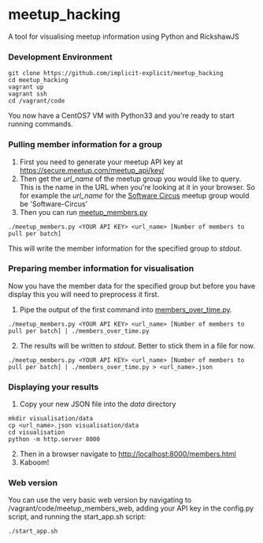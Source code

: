 # meetup_hacking

A tool for visualising meetup information using Python and RickshawJS

### Development Environment

```
git clone https://github.com/implicit-explicit/meetup_hacking
cd meetup_hacking
vagrant up
vagrant ssh
cd /vagrant/code
```
You now have a CentOS7 VM with Python33 and you're ready to start running commands.

### Pulling member information for a group

1. First you need to generate your meetup API key at https://secure.meetup.com/meetup_api/key/
2. Then get the _url_name_ of the meetup group you would like to query. This is the name in the URL when you're looking at it in your browser. So for example the _url_name_ for the [Software Circus](http://www.meetup.com/Software-Circus/) meetup group would be 'Software-Circus'
3. Then you can run [meetup_members.py](https://github.com/implicit-explicit/meetup_hacking/blob/master/code/meetup_members.py)

```
./meetup_members.py <YOUR API KEY> <url_name> [Number of members to pull per batch]
```

This will write the member information for the specified group to _stdout_.

### Preparing member information for visualisation

Now you have the member data for the specified group but before you have display this you will need to preprocess it first.

1. Pipe the output of the first command into [members_over_time.py](https://github.com/implicit-explicit/meetup_hacking/blob/master/code/members_over_time.py).
```
./meetup_members.py <YOUR API KEY> <url_name> [Number of members to pull per batch] | ./members_over_time.py
```
2. The results will be written to _stdout_. Better to stick them in a file for now.
```
./meetup_members.py <YOUR API KEY> <url_name> [Number of members to pull per batch] | ./members_over_time.py > <url_name>.json
```

### Displaying your results

1. Copy your new JSON file into the _data_ directory
```
mkdir visualisation/data
cp <url_name>.json visualisation/data
cd visualisation
python -m http.server 8000
```
2. Then in a browser navigate to [http://localhost:8000/members.html](http://localhost:8000/members.html)
3. Kaboom!

### Web version

You can use the very basic web version by navigating to /vagrant/code/meetup_members_web, adding your API key in the config.py script, and running the start_app.sh script:

```
./start_app.sh
```
